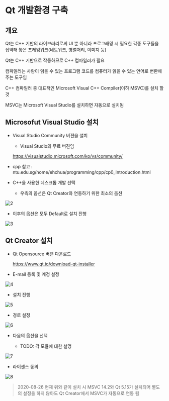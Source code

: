 # Qt 개발환경 구축

## 개요

Qt는 C++ 기반의 라이브러리로써 UI 뿐 아니라 프로그래밍 시 필요한 각종 도구들을 집약해 놓은 프레임워크(네트워크, 병렬처리, 이미지 등)

Qt는 C++ 기반으로 작동하므로 C++ 컴파일러가 필요

컴파일러는 사람이 읽을 수 있는 프로그램 코드를 컴퓨터가 읽을 수 있는 언어로 변환해주는 도구임

C++ 컴파일러 중 대표적인 Microsoft Visual C++ Compiler(이하 MSVC)를 설치 할 것

MSVC는 Microsoft Visual Studio를 설치하면 자동으로 설치됨

## Microsofut Visual Studio 설치

- Visual Studio Community 버젼을 설치
  
  - Visual Studio의 무료 버젼임
  
  https://visualstudio.microsoft.com/ko/vs/community/

- cpp 참고 : ntu.edu.sg/home/ehchua/programming/cpp/cp0_Introduction.html

- C++을 사용한 데스크톱 개발 선택

  - 우측의 옵션은 Qt Creator와 연동하기 위한 최소의 옵션
  
![2](https://user-images.githubusercontent.com/31100072/91376985-6015db80-e859-11ea-80ab-eb4c4168bb83.PNG)

- 이후의 옵션은 모두 Default로 설치 진행

![3](https://user-images.githubusercontent.com/31100072/91376986-6015db80-e859-11ea-8501-b43027eb783d.PNG)

## Qt Creator 설치

- Qt Opensource 버젼 다운로드
  
  https://www.qt.io/download-qt-installer

- E-mail 등록 및 계정 설정

![4](https://user-images.githubusercontent.com/31100072/91376988-60ae7200-e859-11ea-8f39-93cf76aefd26.PNG)

- 설치 진행

![5](https://user-images.githubusercontent.com/31100072/91376989-60ae7200-e859-11ea-833d-b6a664ca1620.PNG)

- 경로 설정

![6](https://user-images.githubusercontent.com/31100072/91376992-61470880-e859-11ea-89f6-8e5d6239586c.PNG)

- 다음의 옵션을 선택

  - TODO: 각 모듈에 대한 설명
  
![7](https://user-images.githubusercontent.com/31100072/91376993-61470880-e859-11ea-9e29-91787ce6d716.PNG)

- 라이센스 동의

![8](https://user-images.githubusercontent.com/31100072/91376994-61df9f00-e859-11ea-9b44-9838e5384fcf.PNG)

> 2020-08-26 현재 위와 같이 설치 시 MSVC 14.2와 Qt 5.15가 설치되어 별도의 설정을 하지 않아도 Qt Creator에서 MSVC가 자동으로 연동 됨
